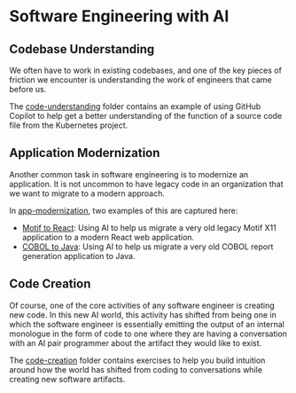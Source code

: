 # Software Engineering with AI

## Codebase Understanding

We often have to work in existing codebases, and one of the key pieces of friction we encounter is understanding the work of engineers that came before us.

The [code-understanding](./code-understanding/) folder contains an example of using GitHub Copilot to help get a better understanding of the function of a source code file from the Kubernetes project.

## Application Modernization

Another common task in software engineering is to modernize an application. It is not uncommon to have legacy code in an organization that we want to migrate to a modern approach.

In [app-modernization](./app-modernization/), two examples of this are captured here:

- [Motif to React](./app-modernization/motif-to-react/): Using AI to help us migrate a very old legacy Motif X11 application to a modern React web application.
- [COBOL to Java](./app-modernization/cobol-to-java/): Using AI to help us migrate a very old COBOL report generation application to Java.

## Code Creation

Of course, one of the core activities of any software engineer is creating new code. In this new AI world, this activity has shifted from being one in which the software engineer is essentially emitting the output of an internal monologue in the form of code to one where they are having a conversation with an AI pair programmer about the artifact they would like to exist.

The [code-creation](./code-creation/) folder contains exercises to help you build intuition around how the world has shifted from coding to conversations while creating new software artifacts.
